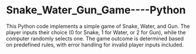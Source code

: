# Snake_Water_Gun_Game----Python
This Python code implements a simple game of Snake, Water, and Gun. The player inputs their choice (0 for Snake, 1 for Water, or 2 for Gun), while the computer randomly selects one. The game outcome is determined based on predefined rules, with error handling for invalid player inputs included.
